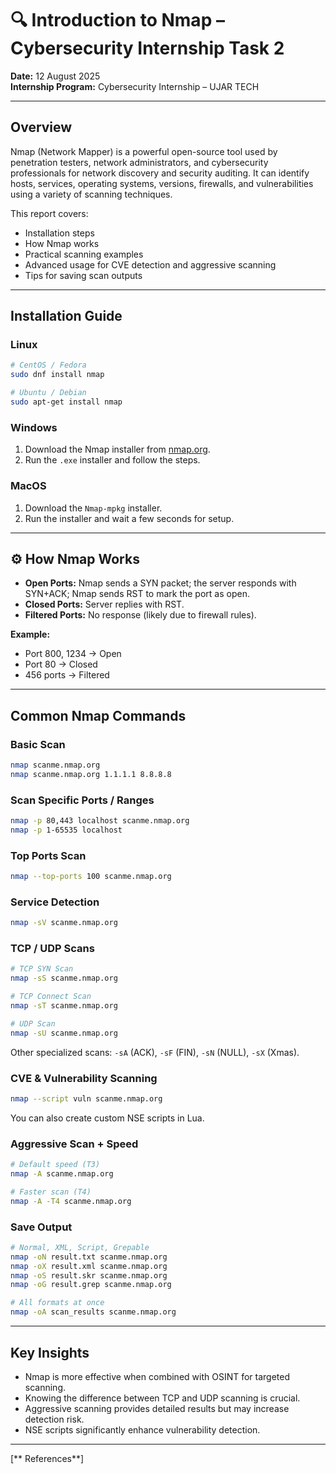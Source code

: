 # 🔍 Introduction to Nmap – Cybersecurity Internship Task 2

**Date:** 12 August 2025  
**Internship Program:** Cybersecurity Internship – UJAR TECH  

---

## Overview
Nmap (Network Mapper) is a powerful open-source tool used by penetration testers, network administrators, and cybersecurity professionals for network discovery and security auditing. It can identify hosts, services, operating systems, versions, firewalls, and vulnerabilities using a variety of scanning techniques.

This report covers:
- Installation steps
- How Nmap works
- Practical scanning examples
- Advanced usage for CVE detection and aggressive scanning
- Tips for saving scan outputs

---

##  Installation Guide

### **Linux**
```bash
# CentOS / Fedora
sudo dnf install nmap

# Ubuntu / Debian
sudo apt-get install nmap
````

### **Windows**

1. Download the Nmap installer from [nmap.org](https://nmap.org/download.html).
2. Run the `.exe` installer and follow the steps.

### **MacOS**

1. Download the `Nmap-mpkg` installer.
2. Run the installer and wait a few seconds for setup.

---

## ⚙ How Nmap Works

* **Open Ports:** Nmap sends a SYN packet; the server responds with SYN+ACK; Nmap sends RST to mark the port as open.
* **Closed Ports:** Server replies with RST.
* **Filtered Ports:** No response (likely due to firewall rules).

**Example:**

* Port 800, 1234 → Open
* Port 80 → Closed
* 456 ports → Filtered

---

## Common Nmap Commands

### Basic Scan

```bash
nmap scanme.nmap.org
nmap scanme.nmap.org 1.1.1.1 8.8.8.8
```

### Scan Specific Ports / Ranges

```bash
nmap -p 80,443 localhost scanme.nmap.org
nmap -p 1-65535 localhost
```

### Top Ports Scan

```bash
nmap --top-ports 100 scanme.nmap.org
```

###  Service Detection

```bash
nmap -sV scanme.nmap.org
```

### TCP / UDP Scans

```bash
# TCP SYN Scan
nmap -sS scanme.nmap.org

# TCP Connect Scan
nmap -sT scanme.nmap.org

# UDP Scan
nmap -sU scanme.nmap.org
```

Other specialized scans: `-sA` (ACK), `-sF` (FIN), `-sN` (NULL), `-sX` (Xmas).

### CVE & Vulnerability Scanning

```bash
nmap --script vuln scanme.nmap.org
```

You can also create custom NSE scripts in Lua.

### Aggressive Scan + Speed

```bash
# Default speed (T3)
nmap -A scanme.nmap.org

# Faster scan (T4)
nmap -A -T4 scanme.nmap.org
```

### Save Output

```bash
# Normal, XML, Script, Grepable
nmap -oN result.txt scanme.nmap.org
nmap -oX result.xml scanme.nmap.org
nmap -oS result.skr scanme.nmap.org
nmap -oG result.grep scanme.nmap.org

# All formats at once
nmap -oA scan_results scanme.nmap.org
```

---

## Key Insights

* Nmap is more effective when combined with OSINT for targeted scanning.
* Knowing the difference between TCP and UDP scanning is crucial.
* Aggressive scanning provides detailed results but may increase detection risk.
* NSE scripts significantly enhance vulnerability detection.

---

[** References**]

